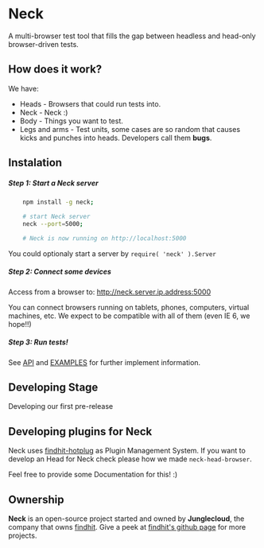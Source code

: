 Neck
====

A multi-browser test tool that fills the gap between headless and head-only browser-driven tests.

How does it work?
-----------------

We have:
* Heads - Browsers that could run tests into.
* Neck - Neck :)
* Body - Things you want to test.
* Legs and arms - Test units, some cases are so random that causes kicks and punches into heads. Developers call them **bugs**.

Instalation
-----------

##### Step 1: Start a Neck server

```bash
	npm install -g neck;

	# start Neck server
	neck --port=5000;

	# Neck is now running on http://localhost:5000
```

You could optionaly start a server by `require( 'neck' ).Server`

##### Step 2: Connect some devices

Access from a browser to: http://neck.server.ip.address:5000

You can connect browsers running on tablets, phones, computers, virtual machines, etc.
We expect to be compatible with all of them (even IE 6, we hope!!)

##### Step 3: Run tests!

See [API](./API.md) and [EXAMPLES](./EXAMPLES.md) for further implement information.

Developing Stage
----------------

Developing our first pre-release

Developing plugins for Neck
---------------------------

Neck uses [findhit-hotplug](https://github.com/findhit/findhit-hotplug) as Plugin Management System.
If you want to develop an Head for Neck check please how we made `neck-head-browser`.

Feel free to provide some Documentation for this! :)

Ownership
---------

**Neck** is an open-source project started and owned by **Junglecloud**, the company that owns [findhit](https://www.findhit.com/).
Give a peek at [findhit's github page](http://findhit.github.io/) for more projects.
